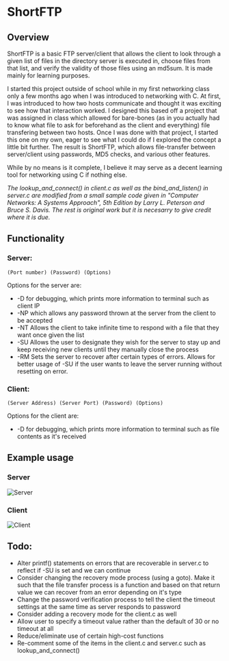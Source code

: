 # ShortFTP

## Overview
ShortFTP is a basic FTP server/client that allows the client to look through a given list of files in the directory server is executed in, choose files from that list, and verify the validity of those files using an md5sum. It is made mainly for learning purposes.


I started this project outside of school while in my first networking class only a few months ago when I was introduced to networking with C. At first, I was introduced to how two hosts communicate and thought it was exciting to see how that interaction worked. I designed this based off a project that was assigned in class which allowed for bare-bones (as in you actually had to know what file to ask for beforehand as the client and everything) file transfering between two hosts. Once I was done with that project, I started this one on my own, eager to see what I could do if I explored the concept a little bit further. The result is ShortFTP, which allows file-transfer between server/client using passwords, MD5 checks, and various other features. 


While by no means is it complete, I believe it may serve as a decent learning tool for networking using C if nothing else.


*The lookup_and_connect() in client.c as well as the bind_and_listen() in server.c are modified from a small sample code given in "Computer Networks: A Systems Approach", 5th Edition by Larry L. Peterson and Bruce S. Davis. The rest is original work but it is necesarry to give credit where it is due.*


## Functionality
### Server:
`(Port number) (Password) (Options)`

Options for the server are:
* -D for debugging, which prints more information to terminal such as client IP
* -NP which allows any password thrown at the server from the client to be accepted
* -NT Allows the client to take infinite time to respond with a file that they want once given the list
* -SU Allows the user to designate they wish for the server to stay up and keep receiving new clients until they manually close the process
* -RM Sets the server to recover after certain types of errors. Allows for better usage of -SU if the user wants to leave the server running without resetting on error.


### Client:
`(Server Address) (Server Port) (Password) (Options)`

Options for the client are:
* -D for debugging, which prints more information to terminal such as file contents as it's received


## Example usage
### Server
![Server](https://imgur.com/RmRxzsW.png)


### Client
![Client](https://imgur.com/AlHhq4W.png)


## Todo:
* Alter printf() statements on errors that are recoverable in server.c to reflect if -SU is set and we can continue
* Consider changing the recovery mode process (using a goto). Make it such that the file transfer process is a function and based on that return value we can recover from an error depending on it's type
* Change the password verification process to tell the client the timeout settings at the same time as server responds to password
* Consider adding a recovery mode for the client.c as well
* Allow user to specify a timeout value rather than the default of 30 or no timeout at all
* Reduce/eliminate use of certain high-cost functions
* Re-comment some of the items in the client.c and server.c such as lookup_and_connect()